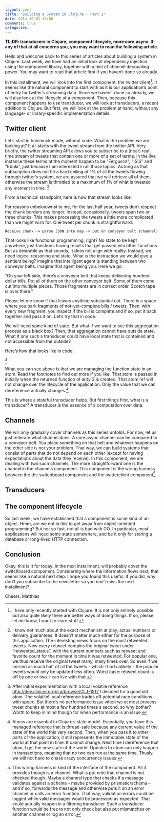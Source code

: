 ```yaml
---
layout: post
title: "Building a System in Clojure - Part 2"
date: 2014-10-01 19:06
comments: true
categories: 
---
```

**TL;DR: transducers in Clojure, component lifecycle, more core.async. If any of that at all concerns you, you may want to read the following article.**

Hello and welcome back to this series of articles about building a system in Clojure. Last week, we have had an initial look at dependency injection using the component library, together with a hint of channel decoupling power. You may want to read that article first if you haven’t done so already.

In this installment, we will look into the first component, the twitter client[^1]. It seems like the natural component to start with as it is our application’s point of entry for twitter’s streaming data. Since we haven’t done so already, we will also look at the lifecycle of a component. Then, because this component happens to use transducer, we will look at transducers, a recent addition to Clojure. But first, we will look at the problem at hand, without any language- or library-specific implementation details.

## Twitter client
Let’s start in hammock mode, without code. What is the problem we are looking at? It all starts with the tweet stream from the twitter API. Very briefly, the twitter streaming API allows you to subscribe to a (near) real time stream of tweets that contain one or more of a set of terms. In the live instance these terms at the moment happen to be "Ferguson", "ISIS" and "Ebola", just because I am interested in all those topics. As long as that subscription does not hit a hard ceiling of 1% of all the tweets flowing through twitter’s system, we are assured that we will retrieve all of them, otherwise the stream is throttled to a maximum of 1% of what is tweeted any moment in time. [^2]

From a technical standpoint, here is how that stream looks like:



For reasons unbeknownst to me, for the last half year, tweets don’t respect the chunk borders any longer. Instead, occasionally, tweets span two or three chunks. This makes processing the tweets a little more complicated than we might wish for. One tweet per chunk is straightforward: 

    Receive chunk -> parse JSON into map -> put on conveyor belt (channel)

That looks like functional programming, right? No state to be kept anywhere, just functions having results that get passed into other functions. But as desirable as that sounds, it does not align with reality. Instead, we need logical reasoning and state. What is the instruction we would give a sentient being? Imagine that intelligent agent is standing between two conveyor belts. Imagine that agent being you. Here we go:

“On your left side, there’s a conveyor belt that keeps delivering hundred dollar bills. Put all of them on the other conveyor belt. Some of them come cut into multiple pieces. Those fragments are in correct order. Scotch tape is over there.”

Please let me know if that leaves anything substantial out. There is a space where you park fragments of not-yet-complete bills / tweets. Then, with every new fragment, you inspect if the bill is complete and if so, put it back together and pass it on. Let’s try that in code.

We will need some kind of state. But what if we want to see this aggregation process as a black box? Then, that aggregation cannot have outside state. What if one such a transducer could have local state that is contained and not accessible from the outside? 

Here’s how that looks like in code:


[^3]

What you can see above is that we are managing the function state in an atom. Read the footnotes to find out more if you like.  That atom is passed in initially when the returned function of arity 2 is created. That atom ref will not change over the lifecycle of the application. Only the value that we can dereference actually changes.[^4]

This is where a stateful transducer helps. But first things first, what is a transducer? A transducer is the essence of a computation over data. 




## Channels 
We will only gradually cover channels as this series unfolds. For now, let us just reiterate what channel does. A core.async channel can be compared to a conveyor belt. You place something on that belt and whatever happens on the other side is not your problem. That way, we can build systems that consist of parts that do not depend on each other (except for having expectations about the data they receive). In this component, we are dealing with two such channels. The more straightforward one is the channel in the channels component. This component is the wiring harness between the the switchboard component and the twitterclient component[^5].


## Transducers


## The component lifecycle
So last week, we have established that a component is some kind of an object. Hmm, are we not in this to get away from object-oriented programming? But not so fast, not all is bad with OO. In particular, most applications will need some state somewhere, and be it only for storing a database or long-lived HTTP connection.

## Conclusion
Okay, this is it for today. In the next installment, will probably cover the switchboard component. Considering where the information flows next, that seems like a natural next step. I hope you found this useful. If you did, why don’t you subscribe to the newsletter so you don’t miss the next installment? 

Cheers,
Matthias


[^1]: I have only recently started with Clojure. It is not only entirely possible but also quite likely there are better ways of doing things. If so, please let me know, I want to learn stuff.

[^2]: I know not much about the exact mechanism at play, actual numbers or delivery guarantees. It doesn’t matter much either for the purpose of this application. The interesting views focus on the most retweeted tweets. Now every retweet contains the original tweet under “retweeted_status”, with the current numbers such as retweet and favorite count for the moment in time it was retweeted. For popular one, we thus receive the original tweet many, many times over. So even if we missed as much half of all the tweets - which I find unlikely - the popular tweets would only be updated less often. Worst case: retweet count is off by one or two. I can live with that.

[^3]: After initial experimentation with a local volatile reference http://dev.clojure.org/jira/browse/CLJ-1512 I decided for a good old atom. The volatile! local reference trades off potential race conditions with speed. But there’s no performance issue when we at most process tweet chunks at most a few hundred times a second, so why bother? Worth to keep in mind though for when performance is an issue.

[^4]: Atoms are essential to Clojure’s state model. Essentially, you have this managed reference that is thread-safe because any current value of the state of the world this very second. Then, when you pass it to other parts of the application, it still represents the immutable state of the world at that point in time. It cannot change. Next time I dereference that atom, I get the new state of the world. Updates to atom can only happen in transactions, meaning that no two can run at the same time. Thusly, we will not have to chase crazy concurrency issues.

[^5]: This wiring harness is kind of the interface of the component. All it provides though is a channel. What is put onto that channel is not checked though. Maybe a channel type that checks if a message validates against a schema - maybe provided by prismatic/schema – and if so, forwards the message and otherwise puts it on an error channel or calls an error function. That way, validation errors could be logged while valid messages would be processed as expected. That could actually happen in a filtering transducer. Such a transducer function would be free to not only check but also put mismatches on another channel or log an error.

